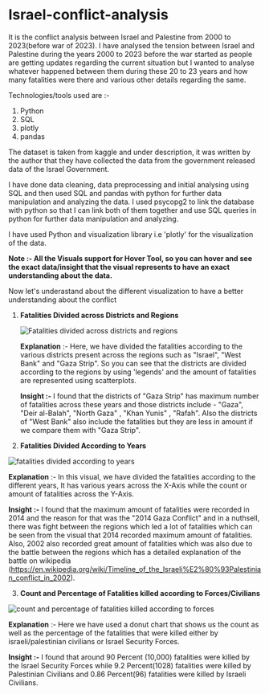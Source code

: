 # Israel-conflict-analysis
It is the conflict analysis between Israel and Palestine from 2000 to 2023(before war of 2023). I have analysed the tension between Israel and Palestine during the years 2000 to 2023 before the war started as people are getting updates regarding the current situation but I wanted to analyse whatever happened between them during these 20 to 23 years and how many fatalities were there and various other details regarding the same.

Technologies/tools used are :-

1) Python
2) SQL
3) plotly
4) pandas
   
The dataset is taken from kaggle and under description, it was written by the author that they have collected the data from the government released data of the Israel Government.

I have done data cleaning, data preprocessing and initial analysing using SQL and then used SQL and pandas with python for further data manipulation and analyzing the data. I used psycopg2 to link the database with python so that I can link both of them together and use SQL queries in python for further data manipulation and analyzing.

I have used Python and visualization library i.e 'plotly' for the visualization of the data.

**Note :- All the Visuals support for Hover Tool, so you can hover and see the exact data/insight that the visual represents to have an exact understanding about the data.**

Now let's underastand about the different visualization to have a better understanding about the conflict


1) **Fatalities Divided across Districts and Regions**


   ![Fatalities divided across districts and regions](https://github.com/ujjwal717/Israel-conflict-analysis/assets/93403224/a22b4426-1014-41ed-a261-ae22e50ebe3c)

   **Explanation** :- Here, we have divided the fatalities according to the various districts present across the regions such as "Israel", "West Bank" and "Gaza Strip". So you can see that the districts are divided according to the regions by using 'legends' and the amount of fatalities are represented using scatterplots.

   **Insight :-** I found that the districts of "Gaza Strip" has maximum number of fatalities across these years and those districts include - "Gaza", "Deir al-Balah", "North Gaza" , "Khan Yunis" , "Rafah". Also the districts of "West Bank" also include the fatalities but they are less in amount if we compare them with "Gaza Strip".

   


 
2) **Fatalities Divided According to Years**


 
 ![fatalities divided according to years](https://github.com/ujjwal717/Israel-conflict-analysis/assets/93403224/0251c1a7-597f-4072-a4ed-699483f11b56)



   **Explanation** :- In this visual, we have divided the fatalities according to the different years, It has various years across the X-Axis while the count or amount of fatalities across the Y-Axis.

   

   **Insight :-** I found that the maximum amount of fatalities were recorded in 2014 and the reason for that was the "2014 Gaza Conflict" and in a nuthsell, there was fight between the regions which led a lot of fatalities which can be seen from the visual that 2014 recorded maximum amount of fatalities. Also, 2002 also recorded great amount of fatalities which was also due to the battle between the regions which has a detailed explanation of the battle on wikipedia (https://en.wikipedia.org/wiki/Timeline_of_the_Israeli%E2%80%93Palestinian_conflict_in_2002).





3) **Count and Percentage of Fatalities killed according to Forces/Civilians**


![count and percentage of fatalities killed according to forces](https://github.com/ujjwal717/Israel-conflict-analysis/assets/93403224/03224ab3-4b60-4adc-a911-cb0812f049be)



**Explanation** :- Here we have used a donut chart that shows us the count as well as the percentage of the fatalities that were killed either by israeli/palestinian civilians or Israel Security Forces.



**Insight :-** I found that around 90 Percent (10,000) fatalities were killed by the Israel Security Forces while 9.2 Percent(1028) fatalities were killed by Palestinian Civilians and 0.86 Percent(96) fatalities were killed by Israeli Civilians.

    



   

